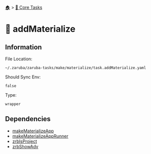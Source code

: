 <!--startTocHeader-->
[🏠](../README.md) > [🥝 Core Tasks](README.md)
# 🧪 addMaterialize
<!--endTocHeader-->

## Information

File Location:

    ~/.zaruba/zaruba-tasks/make/materialize/task.addMaterialize.yaml

Should Sync Env:

    false

Type:

    wrapper


## Dependencies

* [makeMaterializeApp](make-materialize-app.md)
* [makeMaterializeAppRunner](make-materialize-app-runner.md)
* [zrbIsProject](zrb-is-project.md)
* [zrbShowAdv](zrb-show-adv.md)
<!--startTocSubtopic-->
<!--endTocSubtopic-->